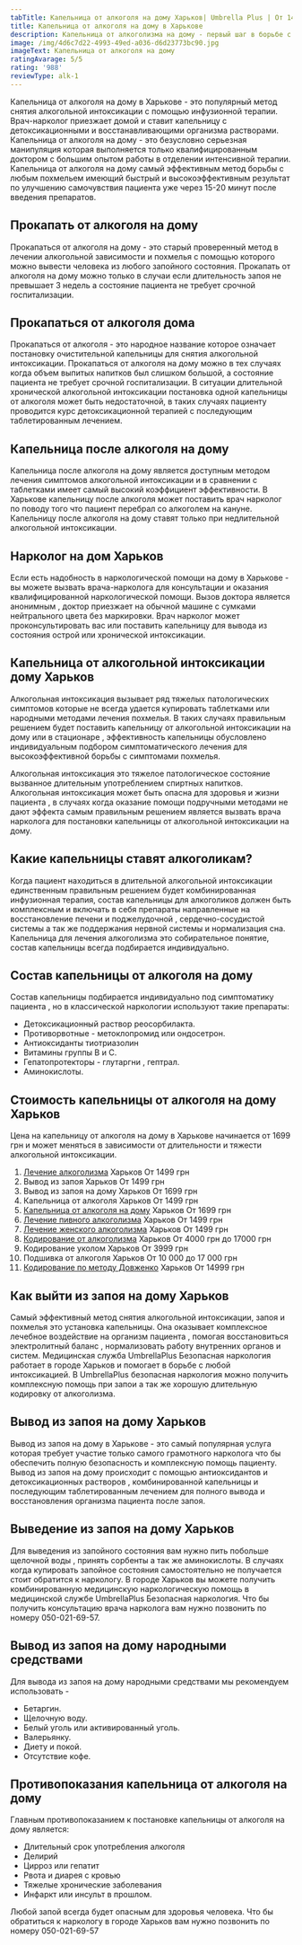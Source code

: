 ```yaml
---
tabTitle: Капельница от алкоголя на дому Харьков| Umbrella Plus | От 1499грн
title: Капельница от алкоголя на дому в Харькове
description: Капельница от алкоголизма на дому - первый шаг в борьбе с проблемой
image: /img/4d6c7d22-4993-49ed-a036-d6d23773bc90.jpg
imageText: Капельница от алкоголя на дому
ratingAvarage: 5/5
rating: '988'
reviewType: alk-1
---
```


Капельница от алкоголя на дому в Харькове - это популярный метод снятия алкогольной интоксикации с помощью инфузионной терапии. Врач-нарколог приезжает домой и ставит капельницу с детоксикационными и восстанавливающими организма растворами. Капельница от алкоголя на дому - это безусловно серьезная манипуляция которая выполняется только квалифицированным доктором с большим опытом работы в отделении интенсивной терапии. Капельница от алкоголя на дому самый эффективным метод борьбы с любым похмельем имеющий быстрый и высокоэффективным результат по улучшению самочувствия пациента уже через 15-20 минут после введения препаратов.

## Прокапать от алкоголя на дому

Прокапаться от алкоголя на дому - это старый проверенный метод в лечении алкогольной зависимости и похмелья с помощью которого можно вывести человека из любого запойного состояния. Прокапать от алкоголя на дому можно только в случаи если длительность запоя не превышает 3 недель а состояние пациента не требует срочной госпитализации.

## Прокапаться от алкоголя дома

Прокапаться от алкоголя - это народное название которое означает постановку очистительной капельницы для снятия алкогольной интоксикации. Прокапаться от алкоголя на дому можно в тех случаях когда объем выпитых напитков был слишком большой, а состояние пациента не требует срочной госпитализации. В ситуации длительной хронической алкогольной интоксикации постановка одной капельницы от алкоголя может быть недостаточной, в таких случаях пациенту проводится курс детоксикационной терапией с последующим таблетированным лечением.

## Капельница после алкоголя на дому

Капельница после алкоголя на дому является доступным методом лечения симптомов алкогольной интоксикации и в сравнении с таблетками имеет самый высокий коэффициент эффективности. В Харькове капельницу после алкоголя может поставить врач нарколог по поводу того что пациент перебрал со алкоголем на кануне. Капельницу после алкоголя на дому ставят только при недлительной алкогольной интоксикации.

## Нарколог на дом Харьков

Если есть надобность в наркологической помощи на дому в Харькове - вы можете вызвать врача-нарколога для консультации и оказания квалифицированной наркологической помощи. Вызов доктора является анонимным , доктор приезжает на обычной машине с сумками нейтрального цвета без маркировки. Врач нарколог может проконсультировать вас или поставить капельницу для вывода из состояния острой или хронической интоксикации.

## Капельница от алкогольной интоксикации дому Харьков

Алкогольная интоксикация вызывает ряд тяжелых патологических симптомов которые не всегда удается купировать таблетками или народными методами лечения похмелья. В таких случаях правильным решением будет поставить капельницу от алкогольной интоксикации на дому или в стационаре , эффективность капельницы обусловлено индивидуальным подбором симптоматического лечения для высокоэффективной борьбы с симптомами похмелья.

Алкогольная интоксикация это тяжелое патологическое состояние вызванное длительным употреблением спиртных напитков. Алкогольная интоксикация может быть опасна для здоровья и жизни пациента , в случаях когда оказание помощи подручными методами не дают эффекта самым правильным решением является вызвать врача нарколога для постановки капельницы от алкогольной интоксикации на дому.

## Какие капельницы ставят алкоголикам?

Когда пациент находиться в длительной алкогольной интоксикации единственным правильным решением будет комбинированная инфузионная терапия, состав капельницы для алкоголиков должен быть комплексным и включать в себя препараты направленные на восстановление печени и поджелудочной , сердечно-сосудистой системы а так же поддержания нервной системы и нормализация сна. Капельница для лечения алкоголизма это собирательное понятие, состав капельницы всегда подбирается индивидуально.

## Состав капельницы от алкоголя на дому

Состав капельницы подбирается индивидуально под симптоматику пациента , но в классической наркологии используют такие препараты:

* Детоксикационный раствор реосорбилакта.
* Противорвотные - метоклопромид или ондосетрон.
* Антиоксиданты  тиотриазолин
* Витамины группы В и С.
* Гепатопротекторы - глутаргни , гептрал.
* Аминокислоты.

## Стоимость капельницы от алкоголя на дому Харьков

Цена на капельницу от алкоголя на дому в Харькове начинается от 1699 грн и может меняться в зависимости от длительности и тяжести алкогольной интоксикации.

1. [Лечение алкоголизма](https://umbrella-plus.com.ua/services/lechenie_alkogokizma) Харьков От 1499 грн
2. Вывод из запоя Харьков От 1499 грн
3. Вывод из запоя на дому Харьков От 1699 грн
4. Капельница от алкоголя Харьков От 1499 грн
5. [Капельница от алкоголя на дому](https://umbrella-plus.com.ua/services/kapelnica-ot-alkogola-na-domy) Харьков От 1699 грн
6. [Лечение пивного алкоголизма](https://umbrella-plus.com.ua/services/lechenie_pivnogo_alkogolizm) Харьков От 1499 грн
7. [Лечение женского алкоголизма](https://umbrella-plus.com.ua/services/lechenie_jenskogo_alkogolizma) Харьков От 1499 грн
8. [Кодирование от алкоголизма](https://umbrella-plus.com.ua/services/kodirovka_ot_alkogolizma) Харьков От 4000 грн до 17000 грн
9. Кодирование уколом Харьков От 3999 грн
10. Подшивка от алкоголя Харьков От 10 000 до 17 000 грн
11. [Кодирование по методу Довженко](https://umbrella-plus.com.ua/services/kodirovka-po-dovjenko) Харьков От 14999 грн

## Как выйти из запоя на дому Харьков

Самый эффективный метод снятия алкогольной интоксикации, запоя и похмелья это установка капельницы. Она оказывает комплексное лечебное воздействие на организм пациента , помогая восстановиться электролитный баланс , нормализовать работу внутренних органов и систем. Медицинская служба UmbrellaPlus Безопасная наркология работает в городе Харьков и помогает в борьбе с любой интоксикацией. В UmbrellaPlus безопасная наркология можно получить комплексную помощь при запои а так же хорошую длительную кодировку от алкоголизма.

## Вывод из запоя на дому Харьков

Вывод из запоя на дому в Харькове - это самый популярная услуга которая требует участие только самого грамотного нарколога что бы обеспечить полную безопасность и комплексную помощь пациенту. Вывод из запоя на дому происходит с помощью антиоксидантов и детоксикационных растворов , комбинированной капельницы и последующим таблетированным лечением для полного вывода и восстановления организма пациента после запоя.

## Выведение из запоя на дому Харьков

Для выведения из запойного состояния вам нужно пить побольше щелочной воды , принять сорбенты а так же аминокислоты. В случаях когда купировать запойное состояния самостоятельно не получается стоит обратится к наркологу. В городе Харьков вы можете получить комбинированную медицинскую наркологическую помощь в медицинской службе UmbrellaPlus Безопасная наркология. Что бы получить консультацию врача нарколога вам нужно позвонить по номеру 050-021-69-57.

## Вывод из запоя на дому народными средствами

Для вывода из запоя на дому народными средствами мы рекомендуем использовать - 

* Бетаргин.
* Щелочную воду.
* Белый уголь или активированный уголь.
* Валерьянку.
* Диету и покой.
* Отсутствие кофе.

## Противопоказания капельница от алкоголя на дому

Главным противопоказанием к постановке капельницы от алкоголя на дому является:

* Длительный срок употребления алкоголя
* Делирий
* Цирроз или гепатит
* Рвота и диарея с кровью
* Тяжелые хронические заболевания
* Инфаркт или инсульт в прошлом.

Любой запой всегда будет опасным для здоровья человека. Что бы обратиться к наркологу в городе Харьков вам нужно позвонить по номеру 050-021-69-57
